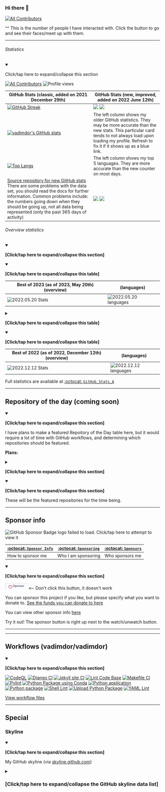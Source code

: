 ### Hi there 👋

<!--
**VadimDor/VadimDor** is a ✨ _special_ ✨ repository because its `README.md` (this file) appears on your GitHub profile.

Here are some ideas to get you started:

- 🔭 I’m currently working on ...
- 🌱 I’m currently learning ...
- 👯 I’m looking to collaborate on ...
- 🤔 I’m looking for help with ...
- 💬 Ask me about ...
- 📫 How to reach me: ...
- 😄 Pronouns: ...
- ⚡ Fun fact: ...
-->


<!-- ALL-CONTRIBUTORS-BADGE:START - Do not remove or modify this section -->
[![All Contributors](https://img.shields.io/badge/all_contributors-36-orange.svg?style=flat-square)](#contributors-)
<!-- ALL-CONTRIBUTORS-BADGE:END -->
^^ This is the number of people I have interacted with. Click the button to go and see their faces/meet up with them.

***

###### Statistics

<details open><summary><p lang="en">Click/tap here to expand/collapse this section</p></summary>

[![All Contributors](https://img.shields.io/badge/all_contributors-34-orange.svg?style=flat-square)](#contributors-) ![Profile views](https://komarev.com/ghpvc/?username=vadimdor) 

| GitHub Stats (classic, added on 2021 December 29th) | GitHub Stats (new, improved, added on 2022 June 12th) |
|---|---|
| [![GitHub Streak](https://github-readme-streak-stats.herokuapp.com/?user=vadimdor&theme=highcontrast)](https://git.io/streak-stats) | ![](https://raw.githubusercontent.com/vadimdor/GitHub_Stats_A/master/generated/overview.svg#gh-dark-mode-only) ![](https://raw.githubusercontent.com/vadimdor/GitHub_Stats_A/master/generated/overview.svg#gh-light-mode-only) |
| [![vadimdor's GitHub stats](https://github-readme-stats.vercel.app/api?username=vadimdor)](https://github.com/anuraghazra/github-readme-stats) | The left column shows my older GitHub statistics. They may be more accurate than the new stats. This particular card tends to not always load upon loading my profile. Refresh to fix it if it shows up as a blue link. |
| [![Top Langs](https://github-readme-stats.vercel.app/api/top-langs/?username=vadimdor&layout=compact)](https://github.com/anuraghazra/github-readme-stats) | The left column shows my top 5 languages. They are more accurate than the new counter on most days. |
| <!--![](https://raw.githubusercontent.com/vadimdor/GitHub_Stats_A/master/generated/languages.svg#gh-dark-mode-only)!--> [Source repository for new GitHub stats](https://github.com/vadimdor/GitHub_Stats_A/) There are some problems with the data set, you should read the docs for further information. Common problems include: the numbers going down when they should be going up, not all data being represented (only the past 365 days of activity) | ![](https://raw.githubusercontent.com/vadimdor/GitHub_Stats_A/master/generated/languages.svg#gh-light-mode-only) ![](https://raw.githubusercontent.com/vadimdor/GitHub_Stats_A/master/generated/languages.svg#gh-dark-mode-only) |

<!-- The new statistics have not been working since 2022, December 13th (as of 2023, Saturday, January 21st) here are the record statistics:

| 2022, December 12th stats | 2022, December 12th languages |
|---|---|
| ![2022.12.12 Stats](https://github.com/vadimdor/GitHub_Stats_A/blob/master/Seasons/6/SVG/Overview_GitHubStatsA_2022December12th.svg) | ![2022.12.12 languages](https://github.com/vadimdor/GitHub_Stats_A/blob/master/Seasons/6/SVG/Languages_GitHubStatsA_2022December12th.svg) |
!-->

###### Overview statistics

<details open><summary><p><b>[Click/tap here to expand/collapse this section]</b></p></summary>

<details open><summary><p><b>[Click/tap here to expand/collapse this table]</b></p></summary>

| Best of 2023 (as of 2023, May 20th) (overview) | (languages) |
|---|---|
| ![2022.05.20 Stats](https://github.com/vadimdor/GitHub_Stats_A/blob/master/Seasons/11/SVG/overview_2023May20th.svg) | ![2022.05.20 languages](https://github.com/vadimdor/GitHub_Stats_A/blob/master/Seasons/11/SVG/languages_2023May20th.svg) |

</details>

<details><summary><p><b>[Click/tap here to expand/collapse this table]</b></p></summary>

| Best of 2023 (as of 2023, February 28th, first run this year) (overview) | (languages) |
|---|---|
| ![2022.02.28 Stats](https://github.com/vadimdor/GitHub_Stats_A/blob/master/Seasons/8/SVG/Overview_GitHubStatsA_2023February28th.svg) | ![2022.02.28 languages](https://github.com/vadimdor/GitHub_Stats_A/blob/master/Seasons/8/SVG/Languages_GitHubStatsA_2023February28th.svg) |

</details>

<details open><summary><p><b>[Click/tap here to expand/collapse this table]</b></p></summary>

| Best of 2022 (as of 2022, December 12th) (overview) | (languages) |
|---|---|
![2022.12.12 Stats](https://github.com/vadimdor/GitHub_Stats_A/blob/master/Seasons/6/SVG/Overview_GitHubStatsA_2022December12th.svg) | ![2022.12.12 languages](https://github.com/vadimdor/GitHub_Stats_A/blob/master/Seasons/6/SVG/Languages_GitHubStatsA_2022December12th.svg) |

</details>

Full statistics are available at [:octocat: `GitHub_Stats_A`](https://github.com/vadimdor/GitHub_Stats_A/)

</details>

---


## Repository of the day (coming soon)

<details open><summary><p><b>[Click/tap here to expand/collapse this section]</b></p></summary>

I have plans to make a featured Repoitory of the Day table here, but it would require a lot of time with GitHub workflows, and determining which repositories should be featured.

**Plans:**

<details><summary><p><b>[Click/tap here to expand/collapse this section]</b></p></summary>

```
Top 6 projects of the day @vadimdor/vadimdor

2,190 (normal year) to 2,196 (leap year) repos per year

GitHub action that automatically updates this list
```

</details>

<details open><summary><p><b>[Click/tap here to expand/collapse this section]</b></p></summary>



</details>

These will be the featured repositories for the time being.

</details>

***


## Sponsor info

<img alt="GitHub Sponsor Badge logo failed to load. Click/tap here to attempt to view it" src="/Graphics/Badges/GitHub/Sponsors/PNG/badge-sponsors-small.png" width="256" height="256"/>

| [:octocat: `Sponsor Info`](https://github.com/vadimdor/Sponsor-info/) | [:octocat: `Sponsoring`](https://github.com/vadimdor/Sponsoring/) | [:octocat: `Sponsors`](https://github.com/vadimdor/Sponsors/)
|---|---|---|
| How to sponsor me | Who I am sponsoring | Who sponsors me |

<details open><summary><p><b>[Click/tap here to expand/collapse this section]</b></p></summary>

![SponsorButton.png](SponsorButton.png) <-- Don't click this button, it doesn't work

You can sponsor this project if you like, but please specify what you want to donate to. [See the funds you can donate to here](https://github.com/vadimdor/Sponsor-info/tree/main/For-sponsors)

You can view other sponsor info [here](https://github.com/vadimdor/Sponsor-info/)

Try it out! The sponsor button is right up next to the watch/unwatch button.

</details>

***

***

## Workflows (vadimdor/vadimdor)

<details open><summary><p><b>[Click/tap here to expand/collapse this section]</b></p></summary>

[![CodeQL](https://github.com/vadimdor/vadimdor/actions/workflows/codeql-analysis.yml/badge.svg)](https://github.com/vadimdor/vadimdor/actions/workflows/codeql-analysis.yml)
[![Django CI](https://github.com/vadimdor/vadimdor/actions/workflows/django.yml/badge.svg)](https://github.com/vadimdor/vadimdor/actions/workflows/django.yml)
[![Jekyll site CI](https://github.com/vadimdor/vadimdor/actions/workflows/jekyll.yml/badge.svg)](https://github.com/vadimdor/vadimdor/actions/workflows/jekyll.yml)
[![Lint Code Base](https://github.com/vadimdor/vadimdor/actions/workflows/super-linter.yml/badge.svg)](https://github.com/vadimdor/vadimdor/actions/workflows/super-linter.yml)
[![Makefile CI](https://github.com/vadimdor/vadimdor/actions/workflows/makefile.yml/badge.svg)](https://github.com/vadimdor/vadimdor/actions/workflows/makefile.yml)
[![Pylint](https://github.com/vadimdor/vadimdor/actions/workflows/pylint.yml/badge.svg)](https://github.com/vadimdor/vadimdor/actions/workflows/pylint.yml)
[![Python Package using Conda](https://github.com/vadimdor/vadimdor/actions/workflows/python-package-conda.yml/badge.svg)](https://github.com/vadimdor/vadimdor/actions/workflows/python-package-conda.yml)
[![Python application](https://github.com/vadimdor/vadimdor/actions/workflows/python-app.yml/badge.svg)](https://github.com/vadimdor/vadimdor/actions/workflows/python-app.yml)
[![Python package](https://github.com/vadimdor/vadimdor/actions/workflows/python-package.yml/badge.svg)](https://github.com/vadimdor/vadimdor/actions/workflows/python-package.yml)
[![Shell Lint](https://github.com/vadimdor/vadimdor/actions/workflows/shell-lint.yml/badge.svg)](https://github.com/vadimdor/vadimdor/actions/workflows/shell-lint.yml)
[![Upload Python Package](https://github.com/vadimdor/vadimdor/actions/workflows/python-publish.yml/badge.svg)](https://github.com/vadimdor/vadimdor/actions/workflows/python-publish.yml)
[![YAML Lint](https://github.com/vadimdor/vadimdor/actions/workflows/yaml-lint.yml/badge.svg)](https://github.com/vadimdor/vadimdor/actions/workflows/yaml-lint.yml)

[View workflow files](https://github.com/vadimdor/vadimdor/actions/workflows/)

</details>

***


## Special

### Skyline

<details open><summary><p><b>[Click/tap here to expand/collapse this section]</b></p></summary>

My GitHub skyline (via [skyline.github.com](https://skyline.github.com))

<details><summary><H3>[Click/tap here to expand/collapse the GitHub skyline data list]</H3></summary>
  
## Skyline 2017

<details open><summary><p><b>[Click/tap here to expand/collapse this section]</b></p></summary>

[View skyline 2017 via GitHub skyline](https://skyline.github.com/vadimdor/2017/)

[View STL file](https://github.com/VadimDor/VadimDor/blob/main/Special/GitHub_Skyline/2017/VadimDor-2017.stl)
[View STL file](/blob/main/Special/GitHub_Skyline/2017/VadimDor-2017.stl)

</detials>

## Skyline 2018

<details open><summary><p><b>[Click/tap here to expand/collapse this section]</b></p></summary>


[View skyline 2018 via GitHub skyline](https://skyline.github.com/vadimdor/2018/)

</detials>

## Skyline 2019

<details open><summary><p><b>[Click/tap here to expand/collapse this section]</b></p></summary>


[View skyline 2019 via GitHub skyline](https://skyline.github.com/vadimdor/2019/)

</detials>

## Skyline 2020

<details open><summary><p><b>[Click/tap here to expand/collapse this section]</b></p></summary>

[View skyline 2020 via GitHub skyline](https://skyline.github.com/vadimdor/2020/)

</details>

## Skyline 2021

<details open><summary><p><b>[Click/tap here to expand/collapse this section]</b></p></summary>

[View skyline 2021 via GitHub skyline](https://skyline.github.com/vadimdor/2021/)

</details>

## Skyline 2022

<details open><summary><p><b>[Click/tap here to expand/collapse this section]</b></p></summary>

[View skyline 2022 via GitHub skyline](https://skyline.github.com/vadimdor/2022/)

[View STL file](/Special/GitHub_Skyline/2022/vadimdor-2022.stl)

</details>

## Skyline 2023

<details open><summary><p><b>[Click/tap here to expand/collapse this section]</b></p></summary>

[View skyline 2023 via GitHub skyline](https://skyline.github.com/vadimdor/2023/)

[View STL file (coming soon)]

</details> <!-- End of Skyline 2023 !-->

</details> <!-- End of Skyline data list !-->

</details> <!-- End of skyline section !-->

***


